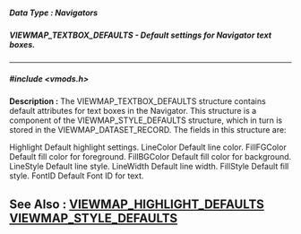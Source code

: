 ##### Data Type : Navigators
##### VIEWMAP_TEXTBOX_DEFAULTS - Default settings for Navigator text boxes.
---
##### #include <vmods.h>
**Description :**
The VIEWMAP_TEXTBOX_DEFAULTS structure contains default attributes for text 
boxes in the Navigator.  This structure is a component of the 
VIEWMAP_STYLE_DEFAULTS structure, which in turn is stored in the 
VIEWMAP_DATASET_RECORD.  The fields in this structure are:

Highlight Default highlight settings.
LineColor Default line color.
FillFGColor Default fill color for foreground.
FillBGColor Default fill color for background.
LineStyle Default line style.
LineWidth Default line width.
FillStyle Default fill style.
FontID  Default Font ID for text.

**See Also :**
[VIEWMAP_HIGHLIGHT_DEFAULTS](D:/md_files/VIEWMAP_HIGHLIGHT_DEFAULTS.md)
[VIEWMAP_STYLE_DEFAULTS](D:/md_files/VIEWMAP_STYLE_DEFAULTS.md)
---
